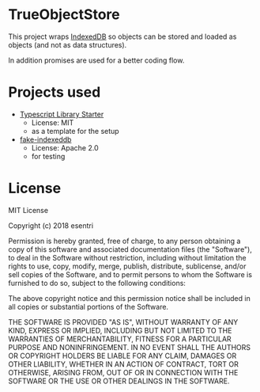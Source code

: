 # TrueObjectStore

This project wraps [IndexedDB](https://developer.mozilla.org/en-US/docs/Web/API/IndexedDB_API) so objects can be stored and loaded as
objects (and not as data structures).

In addition promises are used for a better coding flow.


# Projects used

* [Typescript Library Starter](https://github.com/alexjoverm/typescript-library-starter)
  * License: MIT
  * as a template for the setup
* [fake-indexeddb](https://github.com/dumbmatter/fakeIndexedDB)
  * License: Apache 2.0
  * for testing


# License

MIT License

Copyright (c) 2018 esentri

Permission is hereby granted, free of charge, to any person obtaining a copy
of this software and associated documentation files (the "Software"), to deal
in the Software without restriction, including without limitation the rights
to use, copy, modify, merge, publish, distribute, sublicense, and/or sell
copies of the Software, and to permit persons to whom the Software is
furnished to do so, subject to the following conditions:

The above copyright notice and this permission notice shall be included in all
copies or substantial portions of the Software.

THE SOFTWARE IS PROVIDED "AS IS", WITHOUT WARRANTY OF ANY KIND, EXPRESS OR
IMPLIED, INCLUDING BUT NOT LIMITED TO THE WARRANTIES OF MERCHANTABILITY,
FITNESS FOR A PARTICULAR PURPOSE AND NONINFRINGEMENT. IN NO EVENT SHALL THE
AUTHORS OR COPYRIGHT HOLDERS BE LIABLE FOR ANY CLAIM, DAMAGES OR OTHER
LIABILITY, WHETHER IN AN ACTION OF CONTRACT, TORT OR OTHERWISE, ARISING FROM,
OUT OF OR IN CONNECTION WITH THE SOFTWARE OR THE USE OR OTHER DEALINGS IN THE
SOFTWARE.
